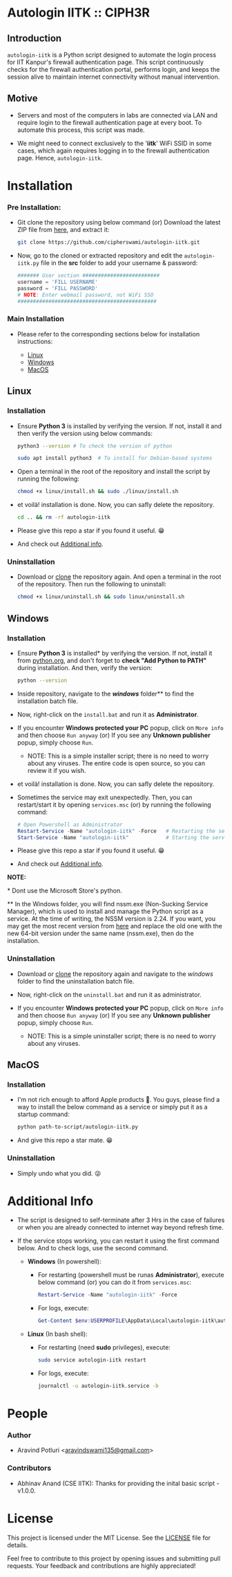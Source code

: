 # Autologin IITK :: CIPH3R

## Introduction

`autologin-iitk` is a Python script designed to automate the login process for IIT Kanpur's firewall authentication page. This script continuously checks for the firewall authentication portal, performs login, and keeps the session alive to maintain internet connectivity without manual intervention.

## Motive

- Servers and most of the computers in labs are connected via LAN and require login to the firewall authentication page at every boot. To automate this process, this script was made.

- We might need to connect exclusively to the '**iitk**' WiFi SSID in some cases, which again requires logging in to the firewall authentication page. Hence, `autologin-iitk`.

# Installation

### Pre Installation:

- Git clone the repository using below command (or) Download the latest ZIP file from [here](https://codeload.github.com/cipherswami/autologin-iitk/zip/refs/heads/main), and extract it:

    ```sh
    git clone https://github.com/cipherswami/autologin-iitk.git
    ```

- Now, go to the cloned or extracted repository and edit the `autologin-iitk.py` file in the **src** folder to add your username & password:

    ```python
    ####### User section #########################
    username = 'FILL USERNAME'
    password = 'FILL PASSWORD'
    # NOTE: Enter webmail password, not WiFi SSO
    #############################################
    ```

### Main Installation

- Please refer to the corresponding sections below for installation instructions:

  -  [Linux](#linux)
  -  [Windows](#windows)
  -  [MacOS](#macos)

## Linux 

### Installation

- Ensure **Python 3** is installed by verifying the version. If not, install it and then verify the version using below commands:
    ```sh
    python3 --version # To check the version of python
    ```
    ```sh
    sudo apt install python3  # To install for Debian-based systems
    ```

- Open a terminal in the root of the repository and install the script by running the following:
    ```sh
    chmod +x linux/install.sh && sudo ./linux/install.sh
    ```

- et voilà! installation is done. Now, you can safly delete the repository.
  
    ```sh
    cd .. && rm -rf autologin-iitk
    ```

- Please give this repo a star if you found it useful. 😁

- And check out [Additional info](#additional-info).
  
### Uninstallation

- Download or [clone](#pre-installation) the repository again. And open a terminal in the root of the repository. Then run the following to uninstall:

    ```sh
    chmod +x linux/uninstall.sh && sudo linux/uninstall.sh
    ```

## Windows 

### Installation

- Ensure **Python 3** is installed* by verifying the version. If not, install it from [python.org](https://www.python.org/downloads/), and don't forget to **check "Add Python to PATH"** during installation. And then, verify the version:  
  ```bash
  python --version
  ```

- Inside repository, navigate to the ***windows*** folder** to find the installation batch file.
  
- Now, right-click on the `install.bat` and run it as **Administrator**.

- If you encounter **Windows protected your PC** popup, click on `More info` and then choose `Run anyway` (or) If you see any **Unknown publisher** popup, simply choose `Run`.

  - NOTE: This is a simple installer script; there is no need to worry about any viruses. The entire code is open source, so you can review it if you wish.

- et voilà! installation is done. Now, you can safly delete the repository.

- Sometimes the service may exit unexpectedly. Then, you can restart/start it by opening `services.msc` (or) by running the following command:
    ```powershell
    # Open Powershell as Administrator
    Restart-Service -Name "autologin-iitk" -Force   # Restarting the service
    Start-Service -Name "autologin-iitk"            # Starting the service
    ```

- Please give this repo a star if you found it useful. 😁

- And check out [Additional info](#additional-info).

**NOTE:**  

  \* Dont use the Microsoft Store's python.
  
  ** In the Windows folder, you will find nssm.exe (Non-Sucking Service Manager), which is used to install and manage the Python script as a service. At the time of writing, the NSSM version is 2.24. If you want, you may get the most recent version from [here](https://nssm.cc/download) and replace the old one with the new 64-bit version under the same name (nssm.exe), then do the installation.

### Uninstallation

- Download or [clone](#pre-installation) the repository again and navigate to the *windows* folder to find the uninstallation batch file.
  
- Now, right-click on the `uninstall.bat` and run it as administrator.

- If you encounter **Windows protected your PC** popup, click on `More info` and then choose `Run anyway` (or) If you see any **Unknown publisher** popup, simply choose `Run`.

  - NOTE: This is a simple uninstaller script; there is no need to worry about any viruses.

## MacOS

### Installation

- I'm not rich enough to afford Apple products 🥲. You guys, please find a way to install the below command as a service or simply put it as a startup command:

    ```sh
    python path-to-script/autologin-iitk.py
    ```
- And give this repo a star mate. 😁

### Uninstallation

- Simply undo what you did. 😜

# Additional Info

- The script is designed to self-terminate after 3 Hrs in the case of failures or when you are already connected to internet way beyond refresh time.

- If the service stops working, you can restart it using the first command below. And to check logs, use the second command.

  - **Windows** (In powershell): 
  
    - For restarting (powershell must be runas **Administrator**), execute below command (or) you can do it from `services.msc`: 

        ```powershell
        Restart-Service -Name "autologin-iitk" -Force
        ```

    - For logs, execute:

        ```powershell
        Get-Content $env:USERPROFILE\AppData\Local\autologin-iitk\autologin-iitk.log -Wait

        ```

  - **Linux** (In bash shell): 
  
    - For restarting (need **sudo** privileges), execute: 

        ```sh
        sudo service autologin-iitk restart
        ```

    - For logs, execute:

        ```sh
        journalctl -u autologin-iitk.service -b
        ```

# People

### Author
- Aravind Potluri \<aravindswami135@gmail.com\>

### Contributors
- Abhinav Anand (CSE IITK): Thanks for providing the inital basic script - v1.0.0.

# License

This project is licensed under the MIT License. See the [LICENSE](LICENSE) file for details.

Feel free to contribute to this project by opening issues and submitting pull requests. Your feedback and contributions are highly appreciated!
